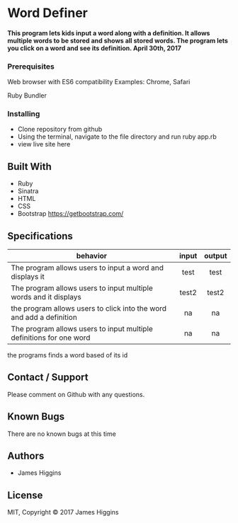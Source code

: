 # Word Definer

#### This program lets kids input a word along with a definition. It allows multiple words to be stored and shows all stored words. The program lets you click on a word and see its definition. April 30th, 2017


### Prerequisites

Web browser with ES6 compatibility
Examples: Chrome, Safari

Ruby <!--VERSION HERE-->
Bundler

### Installing
* Clone repository from github
* Using the terminal,  navigate to the file directory and run ruby app.rb
* view live site here




## Built With

* Ruby
* Sinatra
* HTML
* CSS
* Bootstrap https://getbootstrap.com/


## Specifications

| behavior |  input   |  output  |
|----------|:--------:|:--------:|
|The program allows users to input a word and displays it|test|test|
|The program allows users to input multiple words and it displays|test2|test2|
|the program allows users to click into the word and add a definition| na| na|
|The program allows users to input multiple definitions for one word|na|na|the prgram saves the word to an array and can clear it
the programs finds a word based of its id


## Contact / Support
 Please comment on Github with any questions.

## Known Bugs
 There are no known bugs at this time

## Authors

* James Higgins

## License

MIT, Copyright © 2017 James Higgins
